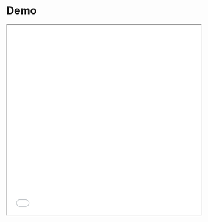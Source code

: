 # Demo

<iframe height=498 width=510 src="../Radio.mp4">

[Demo](https://juemu65.github.io/StyleDemo/Radio/Radio.html)









